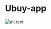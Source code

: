 # Ubuy-app



![alt text](https://github.com/dorgrosman/Ubuy-app/uploads/blob/main/U-buy.jpg?raw=true)
